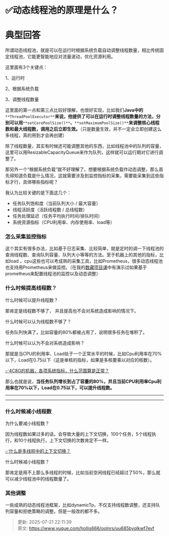 # ✅动态线程池的原理是什么？

# 典型回答


所谓动态线程池，就是可以在运行时根据系统负载自动调整线程数量，相比传统固定线程池，它能更智能地应对流量波动，优化资源利用。



这里面有3个关键点：

1、运行时

2、根据系统负载

3、调整线程数量



这里面的第一点和第三点比较好理解，也很好实现，比如我们**Java中的**`**ThreadPoolExecutor**`**来说，他提供了可以在运行时调整线程数量的方法，分别可以用**`**setCorePoolSize()**`**、**`**setMaximumPoolSize()**`**来调整核心线程数和最大线程数，调用之后立即生效。**（只是数量生效，并不一定会立即创建这么多线程，真的用到才会再创建）



除了线程数量，其实有时候还可能调整其他的东西，比如线程池中的队列的容量，这里可以用ResizableCapacityQueue来作为队列，这样就可以运行期对它进行调整了。



那另外一个“根据系统负载”就不好理解了。想要根据系统负载作动态调整，那么首先得知道负载是什么情况，这就需要涉及到监控指标的采集，需要能采集到这些指标才行，具体哪些指标呢？



我认为比较关键的是下面这几个：



+ 任务队列饱和度（当前队列大小 / 最大容量）
+ 线程活跃度（活跃线程数 / 总线程数）
+ 任务处理延迟（任务平均执行时间/排队时间）
+ 系统资源指标（CPU利用率、内存使用率、load等）





### 怎么采集监控指标


这个其实有很多办法，比如基于日志采集、比较简单，就是定时的调一下线程池的查询线程数、查询队列容量、队列大小等等的方法。至于机器上的其他的指标，比如load ，cpu这些也可以考成熟的采集工具，比如Prometheus，很多动态线程池也支持用Prometheus来做监控。（在我的[数藏项目课](https://www.yuque.com/hollis666/oolnrs/dgolk0cckpb94sia)中有演示过如果基于prometheus来配置线程池的监控以及动态调整）



### 什么时候提高线程数？


什么时候可以提升线程数？



那肯定是线程数不够了， 并且提高也不会对系统造成影响的情况下。



什么时候可以认为线程数不够了？



任务队列快满了，比如容量的80%都被占用了，说明很多任务在堆积了。



什么时候可以认为不会对系统造成影响？



那就是当CPU的利用率、Load处于一个正常水平的时候，比如Cpu利用率在70%以下，Load在0.75以下（这是单核的指标，如果是多核要乘以对应的核数）。



[✅4C8G的机器，各项系统指标，什么范围算是正常？](https://www.yuque.com/hollis666/oolnrs/pt58t4z58614u4z0)



那么也就是说，**当任务队列增长到占了容量的80%，并且当前CPU利用率Cpu利用率在70%以下，Load在0.75以下，可以提升线程数。**

****

****

### 什么时候减小线程数


为什么要减小线程数？



因为线程数如果过多的话，会导致大量的上下文切换，100个任务，5个线程执行，和10个线程执行，上下文切换的次数肯定不一样。



[✅什么是多线程中的上下文切换？](https://www.yuque.com/hollis666/oolnrs/dye7p0b0it112wcy)



什么时候减小线程数？



那肯定是用不上那么多线程的时候，比如当前空闲线程已经超过了50%，那么就可以减少线程池中的线程数量了。





### 其他调整


一些成熟的动态线程池框架，比如dynamicTp，不仅支持线程数调整，还支持队列容量和拒绝策略的调整。但是一般改的都不多。







> 更新: 2025-07-21 22:11:39  
> 原文: <https://www.yuque.com/hollis666/oolnrs/uu685byqlkwf7evf>